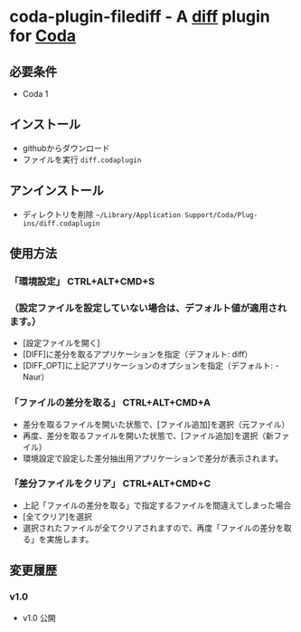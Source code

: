 **coda-plugin-filediff** - A [diff](http://github.com/harmar/coda-plugin-filediff) plugin for [Coda](http://www.panic.com/coda)
===

必要条件
---

 * Coda 1

インストール
---

 *  githubからダウンロード
 *  ファイルを実行 `diff.codaplugin`

アンインストール
---

 * ディレクトリを削除 `~/Library/Application Support/Coda/Plug-ins/diff.codaplugin`

使用方法
---

### 「環境設定」 CTRL+ALT+CMD+S
### （設定ファイルを設定していない場合は、デフォルト値が適用されます。）
 * [設定ファイルを開く]
 * [DIFF]に差分を取るアプリケーションを指定（デフォルト: diff）
 * [DIFF_OPT]に上記アプリケーションのオプションを指定（デフォルト: -Naur）

### 「ファイルの差分を取る」 CTRL+ALT+CMD+A
 * 差分を取るファイルを開いた状態で、[ファイル追加]を選択（元ファイル）
 * 再度、差分を取るファイルを開いた状態で、[ファイル追加]を選択（新ファイル）
 * 環境設定で設定した差分抽出用アプリケーションで差分が表示されます。

### 「差分ファイルをクリア」 CTRL+ALT+CMD+C
 * 上記「ファイルの差分を取る」で指定するファイルを間違えてしまった場合
 * [全てクリア]を選択
 * 選択されたファイルが全てクリアされますので、再度「ファイルの差分を取る」を実施します。

変更履歴
---

### v1.0
 * v1.0 公開
